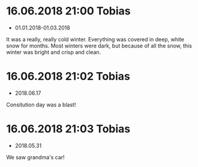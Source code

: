 # 16.06.2018 21:00 Tobias
* 01.01.2018-01.03.2018

It was a really, really cold winter. Everything was covered in deep, white snow for months. Most winters were dark, but because of all the snow, this winter was bright and crisp and clean.

# 16.06.2018 21:02 Tobias
* 2018.06.17 

Consitution day was a blast!

# 16.06.2018 21:03 Tobias
* 2018.05.31

We saw grandma's car!
